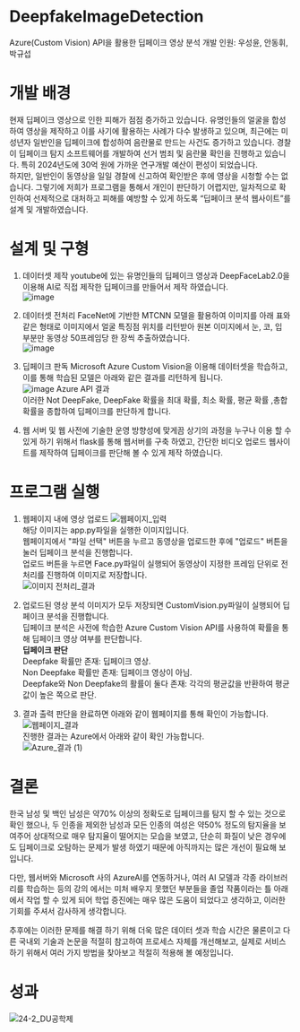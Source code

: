 # DeepfakeImageDetection
Azure(Custom Vision) API을 활용한 딥페이크 영상 분석
개발 인원: 우성윤, 안동휘, 박규섭

# 개발 배경
 현재 딥페이크 영상으로 인한 피해가 점점 증가하고 있습니다. 유명인들의 얼굴을 합성하여 영상을 제작하고 이를 사기에 활용하는 사례가 다수 발생하고 있으며, 최근에는 미성년자 일반인을 딥페이크에 합성하여 음란물로 만드는 사건도 증가하고 있습니다. 경찰이 딥페이크 탐지 소프트웨어를 개발하여 선거 범죄 및 음란물 확인을 진행하고 있습니다. 특히 2024년도에 30억 원에 가까운 연구개발 예산이 편성이 되었습니다.   
 하지만, 일반인이 동영상을 일일 경찰에 신고하여 확인받은 후에 영상을 시청할 수는 없습니다. 그렇기에 저희가 프로그램을 통해서 개인이 판단하기 어렵지만, 일차적으로 확인하여 선제적으로 대처하고 피해를 예방할 수 있게 하도록 “딥페이크 분석 웹사이트”를 설계 및 개발하였습니다.   
 
# 설계 및 구형
1. 데이터셋 제작
youtube에 있는 유명인들의 딥페이크 영상과 DeepFaceLab2.0을 이용해 AI로 직접 제작한 딥페이크를 만들어서 제작 하였습니다.   
![image](https://github.com/user-attachments/assets/2e35a447-22a9-4e09-8d40-c9d44578f66f)

2. 데이터셋 전처리
FaceNet에 기반한 MTCNN 모델을 활용하여 이미지를 아래 표와 같은 형태로 이미지에서 얼굴 특징점 위치를 리턴받아 원본 이미지에서 눈, 코, 입 부분만 동영상 50프레임당 한 장씩 추출하였습니다.   
![image](https://github.com/user-attachments/assets/65120949-5cac-4791-b969-c77b2b8b26c3)

3. 딥페이크 판독
Microsoft Azure Custom Vision을 이용해 데이터셋을 학습하고, 이를 통해 학습된 모델은 아래와 같은 결과를 리턴하게 됩니다.   
![image](https://github.com/user-attachments/assets/958c1040-485e-4195-8441-e743a3445cf9)
Azure API 결과   
이러한 Not DeepFake, DeepFake 확률을 최대 확률, 최소 확률, 평균 확률 ,총합 확률을 종합하여 딥페이크를 판단하게 합니다.

4. 웹 서버 및 웹
사전에 기술한 운영 방향성에 맞게끔 상기의 과정을 누구나 이용 할 수 있게 하기 위해서 flask를 통해 웹서버를 구축 하였고, 간단한 비디오 업로드 웹사이트를 제작하여 딥페이크를 판단해 볼 수 있게 제작 하였습니다.


# 프로그램 실행
1. 웹페이지 내에 영상 업로드
![웹페이지_입력](https://github.com/user-attachments/assets/094f682a-61a9-4673-9a83-187c73e0a056)   
해당 이미지는 app.py파일을 실행한 이미지입니다.   
웹페이지에서 "파일 선택" 버튼을 누르고 동영상을 업로드한 후에 "업로드" 버튼을 눌러 딥페이크 분석을 진행합니다.   
업로드 버튼을 누르면 Face.py파일이 실행되어 동영상이 지정한 프레임 단위로 전처리를 진행하여 이미지로 저장합니다.   
![이미지 전처리_결과](https://github.com/user-attachments/assets/16d75261-ca51-489d-a24f-26908fc8720e)   


2. 업로드된 영상 분석
이미지가 모두 저장되면 CustomVision.py파일이 실행되어 딥페이크 분석을 진행합니다.   
딥페이크 분석은 사전에 학습한 Azure Custom Vision API를 사용하여 확률을 통해 딥페이크 영상 여부를 판단합니다.   
**딥페이크 판단**   
Deepfake 확률만 존재: 딥페이크 영상.   
Non Deepfake 확률만 존재: 딥페이크 영상이 아님.   
Deepfake와 Non Deepfake의 활률이 둘다 존재: 각각의 평균값을 반환하여 평균값이 높은 쪽으로 판단.   

3. 결과 출력
판단을 완료하면 아래와 같이 웹페이지를 통해 확인이 가능합니다.   
![웹페이지_결과](https://github.com/user-attachments/assets/d802b01d-6d21-4762-8b79-907ce386c269)   
진행한 결과는 Azure에서 아래와 같이 확인 가능합니다.   
![Azure_결과 (1)](https://github.com/user-attachments/assets/44c7e25f-95fc-45d0-8e46-6e95e7d2bec7)

# 결론
한국 남성 및 백인 남성은 약70% 이상의 정확도로 딥페이크를 탐지 할 수 있는 것으로 확인 했으나, 두 인종을 제외한 남성과 모든 인종의 여성은  약50% 정도의 탐지율을 보여주어 상대적으로 매우 탐지율이 떨어지는 모습을 보였고, 단순히 화질이 낮은 경우에도 딥페이크로 오탐하는 문제가 발생 하였기 때문에 아직까지는 많은 개선이 필요해 보입니다.   

다만, 웹서버와 Microsoft 사의 AzureAI를 연동하거나, 여러 AI 모델과 각종 라이브러리를 학습하는 등의 강의 에서는 미처 배우지 못했던 부분들을 졸업 작품이라는 틀 아래에서 작업 할 수 있게 되어 학업 증진에는 매우 많은 도움이 되었다고 생각하고, 이러한 기회를 주셔서 감사하게 생각합니다.   

추후에는 이러한 문제를 해결 하기 위해 더욱 많은 데이터 셋과 학습 시간은 물론이고 다른 국내외 기술과 논문을 적절히 참고하여 프로세스 자체를 개선해보고, 실제로 서비스 하기 위해서 여러 가지 방법을 찾아보고 적절히 적용해 볼 예정입니다.   

# 성과
![24-2_DU공학제](https://github.com/user-attachments/assets/d23b9cb4-c842-4667-bedc-beef46421e3e)
